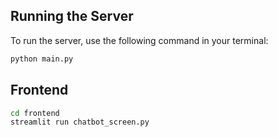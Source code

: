 ## Running the Server

To run the server, use the following command in your terminal:

```bash
python main.py
```

## Frontend

```bash
cd frontend
streamlit run chatbot_screen.py
```
